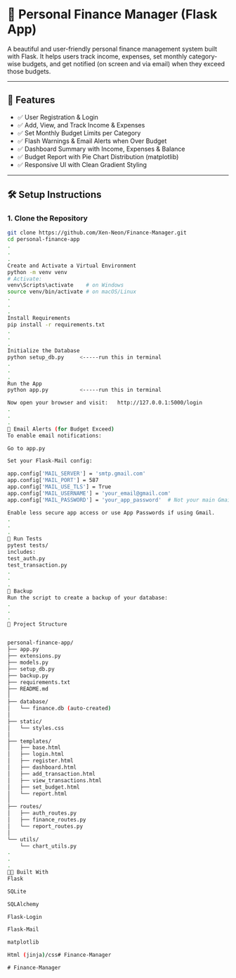 # 💸 Personal Finance Manager (Flask App)

A beautiful and user-friendly personal finance management system built with Flask. It helps users track income, expenses, set monthly category-wise budgets, and get notified (on screen and via email) when they exceed those budgets.

---

## 📂 Features

- ✅ User Registration & Login
- ✅ Add, View, and Track Income & Expenses
- ✅ Set Monthly Budget Limits per Category
- ✅ Flash Warnings & Email Alerts when Over Budget
- ✅ Dashboard Summary with Income, Expenses & Balance
- ✅ Budget Report with Pie Chart Distribution (matplotlib)
- ✅ Responsive UI with Clean Gradient Styling

---

## 🛠️ Setup Instructions

### 1. Clone the Repository

```bash
git clone https://github.com/Xen-Neon/Finance-Manager.git
cd personal-finance-app
.
.
.
Create and Activate a Virtual Environment 
python -m venv venv
# Activate:
venv\Scripts\activate    # on Windows
source venv/bin/activate # on macOS/Linux
.
.
.
Install Requirements
pip install -r requirements.txt
.
.
.
Initialize the Database
python setup_db.py     <-----run this in terminal
.
.
.
Run the App
python app.py          <-----run this in terminal

Now open your browser and visit:   http://127.0.0.1:5000/login
.
.
.
📧 Email Alerts (for Budget Exceed)
To enable email notifications:

Go to app.py

Set your Flask-Mail config:

app.config['MAIL_SERVER'] = 'smtp.gmail.com'
app.config['MAIL_PORT'] = 587
app.config['MAIL_USE_TLS'] = True
app.config['MAIL_USERNAME'] = 'your_email@gmail.com'
app.config['MAIL_PASSWORD'] = 'your_app_password'  # Not your main Gmail password

Enable less secure app access or use App Passwords if using Gmail.
.
.
.
🧪 Run Tests
pytest tests/
includes:
test_auth.py
test_transaction.py
.
.
.
🔄 Backup
Run the script to create a backup of your database:
.
.
.
📁 Project Structure


personal-finance-app/
├── app.py
├── extensions.py
├── models.py
├── setup_db.py
├── backup.py
├── requirements.txt
├── README.md
│
├── database/
│   └── finance.db (auto-created)
│
├── static/
│   └── styles.css
│
├── templates/
│   ├── base.html
│   ├── login.html
│   ├── register.html
│   ├── dashboard.html
│   ├── add_transaction.html
│   ├── view_transactions.html
│   ├── set_budget.html
│   └── report.html
│
├── routes/
│   ├── auth_routes.py
│   ├── finance_routes.py
│   └── report_routes.py
│
└── utils/
    └── chart_utils.py
.
.
.
👨‍💻 Built With
Flask

SQLite

SQLAlchemy

Flask-Login

Flask-Mail

matplotlib

Html (jinja)/css#   F i n a n c e - M a n a g e r 
 
 #   F i n a n c e - M a n a g e r 
 
 
